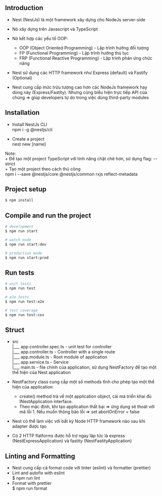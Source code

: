 ## Introduction
  - Nest (NestJs) là một framework xây dựng cho NodeJs server-side  

  - Nó xây dựng trên Javascript và TypeScript  

  - Nó kết hợp các yếu tố OOP:  
    + OOP (Object Oriented Programming) - Lập trình hướng đối tượng  
    + FP (Functional Programming) - Lập trình hướng thủ tục  
    + FRP (Functional Reactive Programming) - Lập trình phản ứng chức năng  

  - Nest sử dụng các HTTP framework như Express (default) và Fastify (Optional)

  - Nest cung cấp mức trừu tượng cao hơn các NodeJs framework hay dùng này (Express/Fastity). Nhưng cũng biểu hiện trực tiếp API của chúng => giúp developers tự do trong việc dùng third-party modules

## Installation
  - Install NestJs CLI  
    npm i -g @nestjs/cli

  - Create a project  
    nest new [name] 

  Note:  
    + Để tạo một project TypeScript với tính năng chặt chẽ hơn, sử dụng flag: --strict  
    + Tạo một project theo cách thủ công  
      npm i --save @nestjs/core @nestjs/common rxjs reflect-metadata

## Project setup

```bash
$ npm install
```

## Compile and run the project

```bash
# development
$ npm run start

# watch mode
$ npm run start:dev

# production mode
$ npm run start:prod
```

## Run tests

```bash
# unit tests
$ npm run test

# e2e tests
$ npm run test:e2e

# test coverage
$ npm run test:cov
```

## Struct
  - src   
    |___ app.controller.spec.ts - unit test for controller  
    |___ app.controller.ts - Controller with a single route  
    |___ app.module.ts - Root module of application  
    |___ app.service.ts - Service  
    |___ main.ts - file chính của application, sử dụng NestFactory để tạo một thể hiện của Nest application  

  - NestFactory class cung cấp một số methods tĩnh cho phép tạo một thể hiện của application:  
    + create() method trả về một application object, cái mà triển khai đủ INestApplication interface.  
    + Theo mặc định, khi tạo application thất bại => ứng dụng sẽ thoát với mã lỗi 1. 
    Nếu muốn thông báo lỗi => set abortOnError = false

  - Nest có thể làm việc với bất kỳ Node HTTP framework nào sau khi adapter được tạo  
  - Có 2 HTTP flatforms được hỗ trợ ngay lập tức là express (NestExpressApplication) và fastity (NestFastityApplication)

## Linting and Formatting   
  - Nest cung cấp cả format code với linter (eslint) và formatter (prettier)    
  - Lint and autofix with eslint   
    $ npm run lint    
  - Format with prettier   
    $ npm run format 
